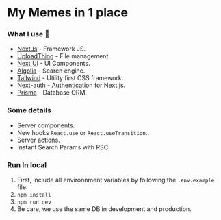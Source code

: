 # My Memes in 1 place

### What I use 🚀

- [NextJs](https://nextjs.org/) - Framework JS.
- [UploadThing](https://uploadthing.com/) - File management.
- [Next UI](https://nextui.org/) - UI Components.
- [Algolia](https://www.algolia.com/) - Search engine.
- [Tailwind](https://tailwindcss.com/) - Utility first CSS framework.
- [Next-auth](https://next-auth.js.org/) - Authentication for Next.js.
- [Prisma](https://www.prisma.io/) - Database ORM.


### Some details

* Server components.
* New hooks `React.use` or `React.useTransition`..
* Server actions.
* Instant Search Params with RSC.

### Run In local

1. First, include all environnment variables by following the `.env.example` file.
2. `npm install`
3. `npm run dev`
4. Be care, we use the same DB in development and production.
